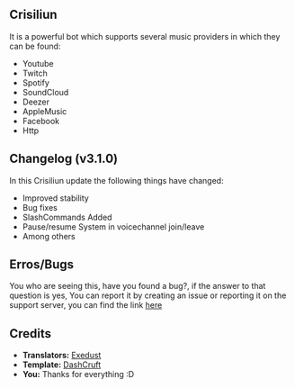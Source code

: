 ## Crisiliun
It is a powerful bot which supports several music providers in which they can be found:
- Youtube
- Twitch
- Spotify
- SoundCloud
- Deezer
- AppleMusic
- Facebook
- Http

## Changelog (v3.1.0)
In this Crisiliun update the following things have changed:
- Improved stability
- Bug fixes
- SlashCommands Added
- Pause/resume System in voicechannel join/leave
- Among others

## Erros/Bugs
You who are seeing this, have you found a bug?, if the answer to that question is yes, You can report it by creating an issue or reporting it on the support server, you can find the link [here](https://discord.gg/KjPq39Pyty)

## Credits
- **Translators:** [Exedust](https://github.com/Exedust)
- **Template:** [DashCruft](https://github.com/DashCruft)
- **You:** Thanks for everything :D
